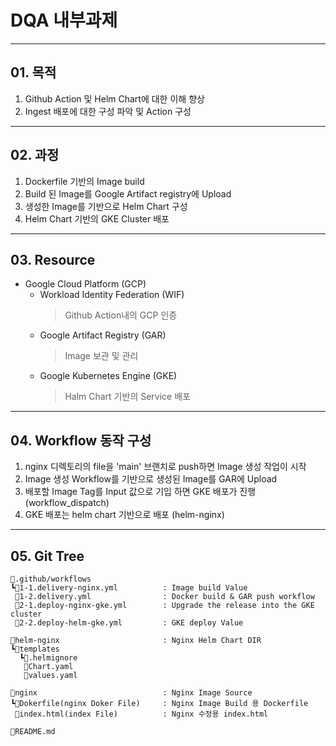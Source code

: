 # DQA 내부과제
-----------------------

## 01. 목적
  1. Github Action 및 Helm Chart에 대한 이해 향상
  2. Ingest 배포에 대한 구성 파악 및 Action 구성

----------------------
## 02. 과정
  1. Dockerfile 기반의 Image build
  2. Build 된 Image를 Google Artifact registry에 Upload
  3. 생성한 Image를 기반으로 Helm Chart 구성
  4. Helm Chart 기반의 GKE Cluster 배포

-----------------------
## 03. Resource
  - Google Cloud Platform (GCP)
    - Workload Identity Federation (WIF)
      > Github Action내의 GCP 인증
    - Google Artifact Registry (GAR)
      > Image 보관 및 관리
    - Google Kubernetes Engine (GKE)
      > Halm Chart 기반의 Service 배포

------------------------
## 04. Workflow 동작 구성
  1. nginx 디렉토리의 file을 'main' 브랜치로 push하면 Image 생성 작업이 시작
  2. Image 생성 Workflow를 기반으로 생성된 Image를 GAR에 Upload
  3. 배포할 Image Tag를 Input 값으로 기입 하면 GKE 배포가 진행 (workflow_dispatch)
  4. GKE 배포는 helm chart 기반으로 배포 (helm-nginx)

------------------------
## 05. Git Tree

 ```
📂.github/workflows
 ┗📜1-1.delivery-nginx.yml          : Image build Value
  📜1-2.delivery.yml                : Docker build & GAR push workflow
  📜2-1.deploy-nginx-gke.yml        : Upgrade the release into the GKE cluster 
  📜2-2.deploy-helm-gke.yml         : GKE deploy Value

📂helm-nginx                       : Nginx Helm Chart DIR
 ┗📂templates
   ┗📜.helmignore
    📜Chart.yaml
    📜values.yaml

📂nginx                            : Nginx Image Source
 ┗📜Dokerfile(nginx Doker File)     : Nginx Image Build 용 Dockerfile
  📜index.html(index File)          : Nginx 수정용 index.html

📜README.md
```
